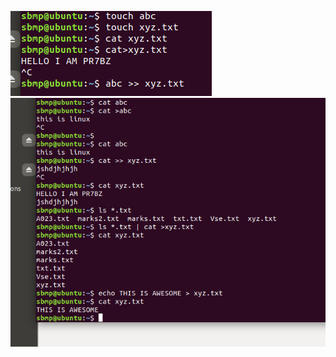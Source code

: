 ![image](.attachments/b69ffcbf0f3eacb84596b30543d48baa9238bc9d.png) 
![image](.attachments/154d63b6d9a9f4f8857d5f612ac7eafe3fb48887.png) 